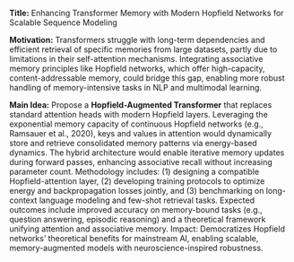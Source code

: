 **Title:** Enhancing Transformer Memory with Modern Hopfield Networks for Scalable Sequence Modeling  

**Motivation:** Transformers struggle with long-term dependencies and efficient retrieval of specific memories from large datasets, partly due to limitations in their self-attention mechanisms. Integrating associative memory principles like Hopfield networks, which offer high-capacity, content-addressable memory, could bridge this gap, enabling more robust handling of memory-intensive tasks in NLP and multimodal learning.  

**Main Idea:** Propose a **Hopfield-Augmented Transformer** that replaces standard attention heads with modern Hopfield layers. Leveraging the exponential memory capacity of continuous Hopfield networks (e.g., Ramsauer et al., 2020), keys and values in attention would dynamically store and retrieve consolidated memory patterns via energy-based dynamics. The hybrid architecture would enable iterative memory updates during forward passes, enhancing associative recall without increasing parameter count. Methodology includes: (1) designing a compatible Hopfield-attention layer, (2) developing training protocols to optimize energy and backpropagation losses jointly, and (3) benchmarking on long-context language modeling and few-shot retrieval tasks. Expected outcomes include improved accuracy on memory-bound tasks (e.g., question answering, episodic reasoning) and a theoretical framework unifying attention and associative memory. Impact: Democratizes Hopfield networks’ theoretical benefits for mainstream AI, enabling scalable, memory-augmented models with neuroscience-inspired robustness.